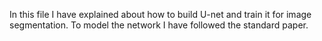 In this file I have explained about how to build U-net and train it for image segmentation. 
To model the network I have followed the standard paper. 
